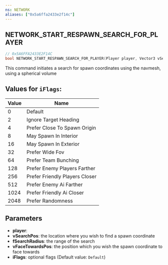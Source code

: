 ```yaml
---
ns: NETWORK
aliases: ["0x5a6ffa2433e2f14c"]
---
```

## NETWORK_START_RESPAWN_SEARCH_FOR_PLAYER

```c
// 0x5A6FFA2433E2F14C
bool NETWORK_START_RESPAWN_SEARCH_FOR_PLAYER(Player player, Vector3 vSearchPos, float fSearchRadius, Vector3 vFaceTowardsPos, int iFlags);
```

This command initiates a search for spawn coordinates using the navmesh, using a spherical volume

## Values for `iFlags`:
| Value | Name |
| --- | --- |
| 0 | Default |
| 2 | Ignore Target Heading |
| 4 | Prefer Close To Spawn Origin |
| 8 | May Spawn In Interior |
| 16 | May Spawn In Exterior |
| 32 | Prefer Wide Fov |
| 64 | Prefer Team Bunching |
| 128 | Prefer Enemy Players Farther |
| 256 | Prefer Friendly Players Closer |
| 512 | Prefer Enemy Ai Farther |
| 1024 | Prefer Friendly Ai Closer |
| 2048 | Prefer Randomness |


## Parameters
* **player**: 
* **vSearchPos**: the location where you wish to find a spawn coordinate
* **fSearchRadius**: the range of the search
* **vFaceTowardsPos**: the position which you wish the spawn coordinate to face towards
* **iFlags**: optional flags (Default value: `Default`)
